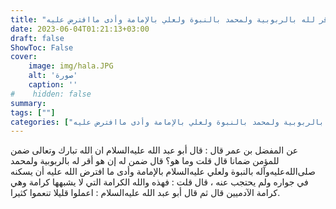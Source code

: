 ```yaml
---
title: "ثواب من أقر لله بالربوبية ولمحمد بالنبوة ولعلي بالإمامة وأدى ماافترض عليه"
date: 2023-06-04T01:21:13+03:00
draft: false
ShowToc: False
cover:
    image: img/hala.JPG
    alt: 'صورة'
    caption: ''
#    hidden: false
summary: 
tags: [""]
categories: ["ثواب من أقر لله بالربوبية ولمحمد بالنبوة ولعلي بالإمامة وأدى ماافترض عليه"]
---
```

عن
المفضل بن عمر قال : قال أبو عبد الله عليه‌السلام ان الله تبارك وتعالى ضمن للمؤمن
ضمانا قال قلت وما هو؟ قال ضمن له إن هو أقر له بالربوبية ولمحمد صلى‌الله‌عليه‌وآله
بالنبوة ولعلي عليه‌السلام بالإمامة وأدى ما افترض الله عليه أن يسكنه في جواره
ولم يحتجب عنه ، قال قلت : فهذه والله الكرامة التي لا يشبهها كرامة
وهي كرامة الآدميين قال ثم قال أبو عبد الله عليه‌السلام : اعملوا قليلا تنعموا
كثيرا.

